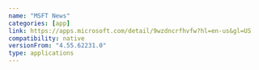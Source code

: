 ```yaml
---
name: "MSFT News"
categories: [app]
link: https://apps.microsoft.com/detail/9wzdncrfhvfw?hl=en-us&gl=US
compatibility: native
versionFrom: "4.55.62231.0"
type: applications
---
```


